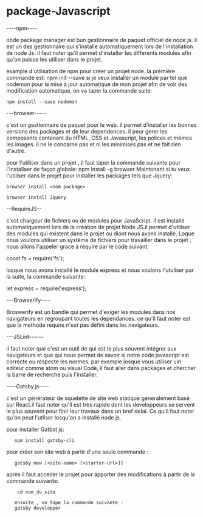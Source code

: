 # package-Javascript
----npm----

node package manager est bun gestionnaire de paquet officiel de node js. il est un des gestionnaire qui s'installe automatiquement lors de l'installation de node Js. il faut noter qu'il permet d'installer les differents modules afin qu'on puisse les utiliser dans le projet.

example d'utilisation de npm pour créer un projet node. la prémière commande est:
    npm init --save
 si je veux installer un module par tel que nodemon pour la mise à jour automatique de mon projet afin de voir des modification 
 automatique, on va taper la commande suite:
 
    npm install --save nodemon

---browser-----

c'est un gestionnaire de paquet pour le web. il permet d'installer les bonnes versions des packages et de leur dependences. il peur gerer les composants contenant du HTML, CSS et Javascript, les polices et mèmes les images. il ne le concarne pas et ni les minimises pas et ne fait rien d'autre.

pour l'utiliser dans un projet , il faut taper la commande suivante pour l'installaer de façon globale:
  npm install -g browser 
  Maintenant si tu veux l'utiliser dans le projet pour installer les packages tels que Jquery:
    
    browser install <nom package>
    
    browser install Jquery
  
  
 --RequireJS--
 
 c'est chargeur de fichiers ou de modules pour JavaScript. il  est installé automatiquement lors de la création de projet Node JS.il permet d'utiliser des modules qui existent dans le projet ou diont nous avons installé.
 Loque nous voulons utiliser un système de fichiers pour travailler dans le projet , nous allons l'appeler grace à require par le code suivant:
  
  const fs = require('fs');
  
  losque nous avons installé le module express et nous voulons l'utuliser par la suite, la commande suivante:
  
  let express = require('express');
  
  
  ---Browserify----
  
  Broswerify est un bandle qui permet d'exiger les modules dans nos navigateurs en regroupant toutes les dependances.
  ce qu'il faut noter est que la methode require n'est pas défini dans les navigateurs.
  
  ---JSLint------
  
  il faut noter que c'est un outil de qui est le plus souvent intégrer aux navigateurs et que qui nous permet de savoir si notre
  code javascript est correcte ou respecte les normes. par exemple losque vous utiliser uin editeur comme atom ou visual Code, il faut aller dans packages et chercher la barre de recherche puis l'installer.
  
  ----Gatsby.js----
  
  c'est un générateur de squelette de site web statique generalement basé sur React.il faut noter qu'il est très rapide dont les developpeurs se servent le plus souvent pour finir leur travaux dans un bref delai.
  Ce qu'il faut noter qu'on peut l'utliser losqu'on a installé node js.
  
  pour installer Gatbst js:
  
       npm install gatsby-cli
    
  pour créer son site web à partir d'une seule commande :
  
       gatsby new [<site-name> [<starter-url>]]
       
   après il faut acceder le projet pour apporter des modifications à partir de la commande suivante:
   
        cd nom_du_site 
        
       ensuite , on tape la commande suivante :
       gatsby developper
  
  
  
  
  
